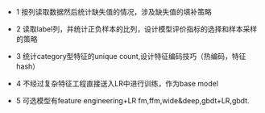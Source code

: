 - 1 按列读取数据然后统计缺失值的情况，涉及缺失值的填补策略
- 2 读取label列，并统计正负样本的比列，设计模型评价指标的选择和样本采样的策略
- 3 统计category型特征的unique count,设计特征编码技巧（热编码，特征hash）

- 4 不经过复杂特征工程直接送入LR中进行训练，作为base model
- 5 可选模型有feature engineering+LR fm,ffm,wide&deep,gbdt+LR,gbdt.
